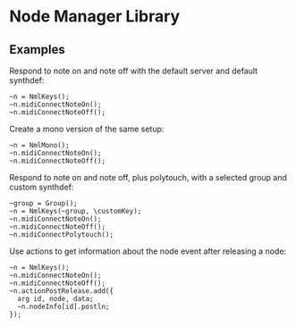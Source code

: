 # Node Manager Library


## Examples

Respond to note on and note off with the default server and default synthdef:

```supercollider
~n = NmlKeys();
~n.midiConnectNoteOn();
~n.midiConnectNoteOff();
```

Create a mono version of the same setup:

```supercollider
~n = NmlMono();
~n.midiConnectNoteOn();
~n.midiConnectNoteOff();
```

Respond to note on and note off, plus polytouch, with a selected group and custom synthdef:

```supercollider
~group = Group();
~n = NmlKeys(~group, \customKey);
~n.midiConnectNoteOn();
~n.midiConnectNoteOff();
~n.midiConnectPolytouch();
```

Use actions to get information about the node event after releasing a node:

```supercollider
~n = NmlKeys();
~n.midiConnectNoteOn();
~n.midiConnectNoteOff();
~n.actionPostRelease.add({
  arg id, node, data;
  ~n.nodeInfo[id].postln;
});
```
